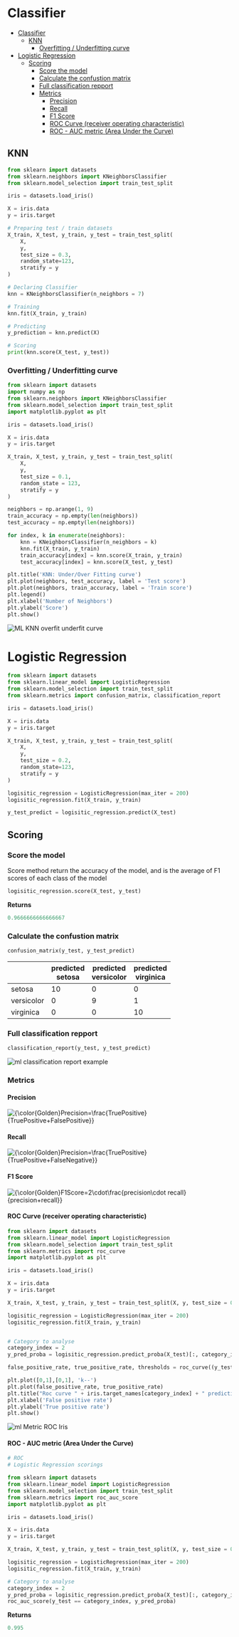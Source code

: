 # Classifier

- [Classifier](#classifier)
  * [KNN](#knn)
    + [Overfitting / Underfitting curve](#overfitting---underfitting-curve)
- [Logistic Regression](#logistic-regression)
  * [Scoring](#scoring)
    + [Score the model](#score-the-model)
    + [Calculate the confustion matrix](#calculate-the-confustion-matrix)
    + [Full classification repport](#full-classification-repport)
    + [Metrics](#metrics)
      - [Precision](#precision)
      - [Recall](#recall)
      - [F1 Score](#f1-score)
      - [ROC Curve (receiver operating characteristic)](#roc-curve--receiver-operating-characteristic-)
      - [ROC - AUC metric (Area Under the Curve)](#roc---auc-metric--area-under-the-curve-)

## KNN

```python
from sklearn import datasets
from sklearn.neighbors import KNeighborsClassifier
from sklearn.model_selection import train_test_split 

iris = datasets.load_iris()

X = iris.data
y = iris.target

# Preparing test / train datasets
X_train, X_test, y_train, y_test = train_test_split(
    X,
    y,
    test_size = 0.3,
    random_state=123,
    stratify = y
)

# Declaring Classifier
knn = KNeighborsClassifier(n_neighbors = 7)

# Training
knn.fit(X_train, y_train)

# Predicting
y_prediction = knn.predict(X)

# Scoring
print(knn.score(X_test, y_test))
```

### Overfitting / Underfitting curve

```python
from sklearn import datasets
import numpy as np
from sklearn.neighbors import KNeighborsClassifier
from sklearn.model_selection import train_test_split 
import matplotlib.pyplot as plt

iris = datasets.load_iris()

X = iris.data
y = iris.target

X_train, X_test, y_train, y_test = train_test_split(
    X,
    y,
    test_size = 0.1,
    random_state = 123,
    stratify = y
)

neighbors = np.arange(1, 9)
train_accuracy = np.empty(len(neighbors))
test_accuracy = np.empty(len(neighbors))

for index, k in enumerate(neighbors):
    knn = KNeighborsClassifier(n_neighbors = k)
    knn.fit(X_train, y_train)
    train_accuracy[index] = knn.score(X_train, y_train)
    test_accuracy[index] = knn.score(X_test, y_test)

plt.title('KNN: Under/Over Fitting curve')
plt.plot(neighbors, test_accuracy, label = 'Test score')
plt.plot(neighbors, train_accuracy, label = 'Train score')
plt.legend()
plt.xlabel('Number of Neighbors')
plt.ylabel('Score')
plt.show()
```

![ML KNN overfit underfit curve](https://github.com/Akrobate/data-science-python-guide/blob/master/assets/images/ml-knn-overfit-underfit-curve.png?raw=true)


# Logistic Regression

```python
from sklearn import datasets
from sklearn.linear_model import LogisticRegression
from sklearn.model_selection import train_test_split 
from sklearn.metrics import confusion_matrix, classification_report

iris = datasets.load_iris()

X = iris.data
y = iris.target

X_train, X_test, y_train, y_test = train_test_split(
    X,
    y,
    test_size = 0.2,
    random_state=123,
    stratify = y
)

logisitic_regression = LogisticRegression(max_iter = 200)
logisitic_regression.fit(X_train, y_train)

y_test_predict = logisitic_regression.predict(X_test)

```

## Scoring

### Score the model

Score method return the accuracy of the model, and is the average of F1 scores of each class of the model

```python
logisitic_regression.score(X_test, y_test)
```

**Returns**

```python
0.9666666666666667
```


### Calculate the confustion matrix

```python
confusion_matrix(y_test, y_test_predict)
```

||predicted<br>setosa|predicted<br>versicolor|predicted<br>virginica|
|-|-|-|-|
|setosa|10|0|0|
|versicolor|0|9|1|
|virginica|0|0|10|

### Full classification repport

```python
classification_report(y_test, y_test_predict)
```

![ml classification report example](https://github.com/Akrobate/data-science-python-guide/blob/master/assets/images/ml-classification-report-example.png?raw=true)


### Metrics

#### Precision

![{\color{Golden}Precision=\frac{TruePositive}{TruePositive+FalsePositive}}](https://latex.codecogs.com/svg.latex?\bg_white&space;\large&space;{\color{Golden}Precision=\frac{TruePositive}{TruePositive+FalsePositive}})

#### Recall

![{\color{Golden}Precision=\frac{TruePositive}{TruePositive+FalseNegative}}](https://latex.codecogs.com/svg.latex?\bg_white&space;\large&space;{\color{Golden}Precision=\frac{TruePositive}{TruePositive+FalseNegative}})

#### F1 Score

![{\color{Golden}F1Score=2\cdot\frac{precision\cdot recall}{precision+recall}}](https://latex.codecogs.com/svg.latex?\bg_white&space;\large&space;{\color{Golden}F1Score=2\cdot\frac{precision\cdot%20recall}{precision+recall}})


#### ROC Curve (receiver operating characteristic)

```python
from sklearn import datasets
from sklearn.linear_model import LogisticRegression
from sklearn.model_selection import train_test_split 
from sklearn.metrics import roc_curve
import matplotlib.pyplot as plt

iris = datasets.load_iris()

X = iris.data
y = iris.target

X_train, X_test, y_train, y_test = train_test_split(X, y, test_size = 0.2, random_state=123, stratify = y)

logisitic_regression = LogisticRegression(max_iter = 200)
logisitic_regression.fit(X_train, y_train)


# Category to analyse
category_index = 2
y_pred_proba = logisitic_regression.predict_proba(X_test)[:, category_index]

false_positive_rate, true_positive_rate, thresholds = roc_curve((y_test == category_index), y_pred_proba)

plt.plot([0,1],[0,1], 'k--')
plt.plot(false_positive_rate, true_positive_rate)
plt.title("Roc curve " + iris.target_names[category_index] + " prediction")
plt.xlabel('False positive rate')
plt.ylabel('True positive rate')
plt.show()
```

![ml Metric ROC Iris](https://github.com/Akrobate/data-science-python-guide/blob/master/assets/images/ml-metric-roc-iris.png?raw=true)


#### ROC - AUC metric (Area Under the Curve)

```python
# ROC
# Logistic Regression scorings

from sklearn import datasets
from sklearn.linear_model import LogisticRegression
from sklearn.model_selection import train_test_split 
from sklearn.metrics import roc_auc_score
import matplotlib.pyplot as plt

iris = datasets.load_iris()

X = iris.data
y = iris.target

X_train, X_test, y_train, y_test = train_test_split(X, y, test_size = 0.2, random_state=123, stratify = y)

logisitic_regression = LogisticRegression(max_iter = 200)
logisitic_regression.fit(X_train, y_train)

# Category to analyse
category_index = 2
y_pred_proba = logisitic_regression.predict_proba(X_test)[:, category_index]
roc_auc_score(y_test == category_index, y_pred_proba)
```

**Returns**

```python
0.995
```